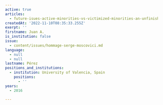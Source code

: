 ```yaml
---
active: true
articles:
  - future-isues-active-minorities-vs-victimized-minorities-an-unfinished-task
createdAt: '2022-11-10T08:35:33.255Z'
exerpt: ''
firstname: Juan A.
is_institution: false
issue:
  - content/issues/hommage-serge-moscovici.md
language:
  - null
  - null
lastname: Pérez
positions_and_institutions:
  - institution: University of Valencia, Spain
    positions:
      - ''
years:
  - 2016

---
```

